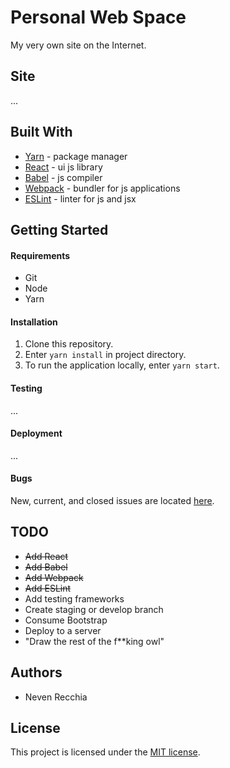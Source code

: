 # Personal Web Space
My very own site on the Internet.

## Site
...

## Built With
* [Yarn](https://yarnpkg.com/en/) - package manager
* [React](https://reactjs.org) - ui js library
* [Babel](https://babeljs.io) - js compiler
* [Webpack](https://webpack.js.org) - bundler for js applications
* [ESLint](https://eslint.org) - linter for js and jsx

## Getting Started
#### Requirements
* Git
* Node
* Yarn

#### Installation
1. Clone this repository.
2. Enter `yarn install` in project directory.
3. To run the application locally, enter `yarn start`.

#### Testing
...

#### Deployment
...

#### Bugs
New, current, and closed issues are located [here](https://github.com/NRec22/personal-web-space/issues).

## TODO
* ~~Add React~~
* ~~Add Babel~~
* ~~Add Webpack~~
* ~~Add ESLint~~
* Add testing frameworks
* Create staging or develop branch
* Consume Bootstrap
* Deploy to a server
* "Draw the rest of the f**king owl"

## Authors
* Neven Recchia

## License
This project is licensed under the [MIT license](../blob/master/LICENSE).
